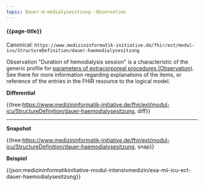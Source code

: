 ```yaml
---
topic: Dauer-H-modialysesitzung--Observation
---
```

#### {{page-title}}

Canonical: 
```https://www.medizininformatik-initiative.de/fhir/ext/modul-icu/StructureDefinition/dauer-haemodialysesitzung```

Observation "Duration of hemodialysis session" is a characteristic of the generic profile for [parameters of extracorporeal procedures (Observation)](https://www.medizininformatik-initiative.de/fhir/ext/modul-icu/StructureDefinition/parameter-von-extrakorporalen-verfahren). See there for more information regarding explanations of the items, or reference of the entries in the FHIR resource to the logical model.

**Differential**

{{tree:https://www.medizininformatik-initiative.de/fhir/ext/modul-icu/StructureDefinition/dauer-haemodialysesitzung, diff}}

---

**Snapshot**

{{tree:https://www.medizininformatik-initiative.de/fhir/ext/modul-icu/StructureDefinition/dauer-haemodialysesitzung, snap}}

**Beispiel**

{{json:medizininformatikinitiative-modul-intensivmedizin/exa-mii-icu-ect-dauer-haemodialysesitzung}}